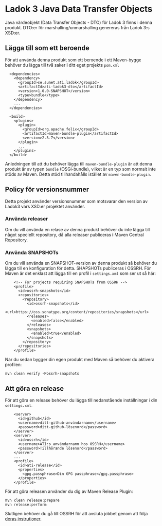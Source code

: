 # Ladok 3 Java Data Transfer Objects

Java värdeobjekt (Data Transfer Objects - DTO) för Ladok 3 finns i denna
produkt. DTO:er för marshalling/unmarshalling genereras från Ladok 3:s XSD:er. 

## Lägga till som ett beroende

För att använda denna produkt som ett beroende i ett Maven-bygge behöver du
lägga till två saker i ditt eget projekts ```pom.xml```

```
  <dependencies>
    <dependency>
      <groupId>se.sunet.ati.ladok</groupId>
      <artifactId>ati-ladok3-dto</artifactId>
      <version>1.0.0-SNAPSHOT</version>
      <type>bundle</type>
    </dependency>
    ...
  </dependencies>

  <build>
    <plugins>
      <plugin>
        <groupId>org.apache.felix</groupId>
        <artifactId>maven-bundle-plugin</artifactId>
        <version>2.3.7</version>
      </plugin>
      ...
    </plugins>
  </build>
```

Anledningen till att du behöver lägga till ```maven-bundle-plugin``` är att
denna produkt är av typen ```bundle``` (OSGi-bundle), vilket är en typ som
normalt inte stöds av Maven. Detta stöd tillhandahålls istället av ```maven-bundle-plugin```.

## Policy för versionsnummer 

Detta projekt använder versionsnummer som motsvarar den version av Ladok3 vars
XSD:er projektet använder.

### Använda releaser

Om du vill använda en relase av denna produkt behöver du inte lägga till något
speciellt repository, då alla releaser publiceras i Maven Central Repository.

### Använda SNAPSHOTs

Om du vill använda en SNAPSHOT-version av denna produkt så behöver du lägga till
en konfiguration för detta. SHAPSHOTs publiceras i OSSRH. För Maven är det
enklast att lägga till en profil i ```settings.xml``` som ser ut så här:

```
    <!-- For projects requiring SNAPSHOTs from OSSRH -->
    <profile>
      <id>ossrh-snapshots</id>
      <repositories>
        <repository>
          <id>ossrh-snapshots</id>
          <url>https://oss.sonatype.org/content/repositories/snapshots</url>
          <releases>
            <enabled>false</enabled>
          </releases>
          <snapshots>
            <enabled>true</enabled>
          </snapshots>
        </repository>
      </repositories>
    </profile>
```

När du sedan bygger din egen produkt med Maven så behöver du aktivera profilen:

    mvn clean verify -Possrh-snapshots

## Att göra en release

För att göra en release behöver du lägga till nedanstående inställningar i din ```settings.xml```.

```
    <server>
      <id>github</id>
      <username>ditt-github-användarnamn</username>
      <password>ditt-github-lösenord</password>
    </server>
    <server>
      <id>ossrh</id>
      <username>ATI:s användarnamn hos OSSRH</username>
      <password>Tillhörande lösenord</password>
    </server>
    ...
    <profile>
      <id>ati-release</id>
      <properties>
        <gpg.passphrase>Din GPG passphrase</gpg.passphrase>
      </properties>
    </profile>
```

För att göra releasen använder du dig av Maven Release Plugin:

    mvn clean release:prepare
    mvn release:perform

Slutligen behöver du gå till OSSRH för att avsluta jobbet genom att följa
[deras instrutioner](http://central.sonatype.org/pages/releasing-the-deployment.html).
